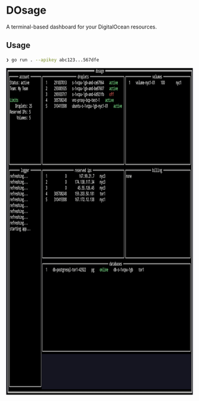 # DOsage

A terminal-based dashboard for your DigitalOcean resources.

## Usage

```bash
❯ go run . --apikey abc123...567dfe
```

<p align="center">
    <img src="./resources/dosage.png?raw=true" title="DOsage" alt="DOsage screenshot" width="1000" height="881" />
</p>
